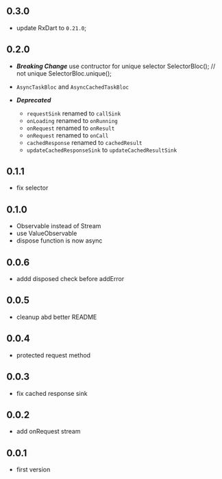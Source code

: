 ## 0.3.0

- update RxDart to `0.21.0`;

## 0.2.0

- ***Breaking Change***
    use contructor for unique selector
        SelectorBloc(); // not unique
        SelectorBloc.unique();

- `AsyncTaskBloc` and `AsyncCachedTaskBloc`

- ***Deprecated***
    + `requestSink` renamed to `callSink`
    + `onLoading` renamed to `onRunning`
    + `onRequest` renamed to `onResult`
    + `onRequest` renamed to `onCall`
    + `cachedResponse` renamed to `cachedResult`
    + `updateCachedResponseSink` to `updateCachedResultSink`

## 0.1.1

- fix selector

## 0.1.0

- Observable instead of Stream
- use ValueObservable
- dispose function is now async

## 0.0.6

- addd disposed check before addError

## 0.0.5

- cleanup abd better README

## 0.0.4

- protected request method

## 0.0.3

- fix cached response sink

## 0.0.2

- add onRequest stream

## 0.0.1

- first version